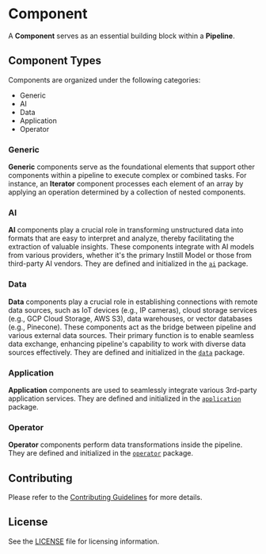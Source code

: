 # Component

A **Component** serves as an essential building block within a **Pipeline**.

## Component Types
Components are organized under the following
categories:

- Generic
- AI
- Data
- Application
- Operator

### Generic

**Generic** components serve as the foundational elements that support other
components within a pipeline to execute complex or combined tasks. For instance,
an **Iterator** component processes each element of an array by applying an
operation determined by a collection of nested components.

### AI

**AI** components play a crucial role in transforming unstructured data into
formats that are easy to interpret and analyze, thereby facilitating the
extraction of valuable insights. These components integrate with AI models from
various providers, whether it's the primary Instill Model or those from
third-party AI vendors. They are defined and initialized in the [`ai`](../ai)
package.

### Data

**Data** components play a crucial role in establishing connections with remote
data sources, such as IoT devices (e.g., IP cameras), cloud storage services
(e.g., GCP Cloud Storage, AWS S3), data warehouses, or vector databases (e.g.,
Pinecone). These components act as the bridge between pipeline and various external
data sources. Their primary function is to enable seamless data exchange,
enhancing pipeline's capability to work with diverse data sources
effectively. They are defined and initialized in the [`data`](../data) package.

### Application

**Application** components are used to seamlessly integrate various 3rd-party
application services. They are defined and initialized in the
[`application`](../application) package.

### Operator

**Operator** components perform data transformations inside the pipeline. They
are defined and initialized in the [`operator`](../operator) package.

## Contributing

Please refer to the [Contributing Guidelines](../../.github/CONTRIBUTING.md) for
more details.

## License

See the [LICENSE](./LICENSE) file for licensing information.
